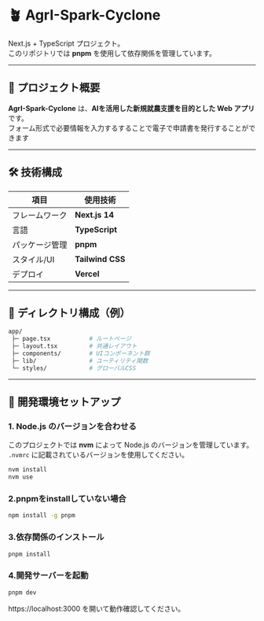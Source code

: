 # 🪴 AgrI-Spark-Cyclone

Next.js + TypeScript プロジェクト。  
このリポジトリでは **pnpm** を使用して依存関係を管理しています。

---

## 🧠 プロジェクト概要

**AgrI-Spark-Cyclone** は、**AIを活用した新規就農支援を目的とした Web アプリ**です。  
フォーム形式で必要情報を入力するすることで電子で申請書を発行することができます

---

## 🛠 技術構成

| 項目 | 使用技術 |
|------|------------|
| フレームワーク | **Next.js 14** |
| 言語 | **TypeScript** |
| パッケージ管理 | **pnpm** |
| スタイル/UI | **Tailwind CSS** |
| デプロイ | **Vercel** |

---

## 📂 ディレクトリ構成（例）

```bash
app/
 ├─ page.tsx           # ルートページ
 ├─ layout.tsx         # 共通レイアウト
 ├─ components/        # UIコンポーネント群
 ├─ lib/               # ユーティリティ関数
 └─ styles/            # グローバルCSS
```
---

## 🚀 開発環境セットアップ

### 1. Node.js のバージョンを合わせる
このプロジェクトでは **nvm** によって Node.js のバージョンを管理しています。  
`.nvmrc` に記載されているバージョンを使用してください。

```bash
nvm install
nvm use
```
### 2.pnpmをinstallしていない場合

```bash
npm install -g pnpm 
```

### 3.依存関係のインストール
```bash
pnpm install
```

### 4.開発サーバーを起動
```bash
pnpm dev
```
https://localhost:3000
を開いて動作確認してください。
